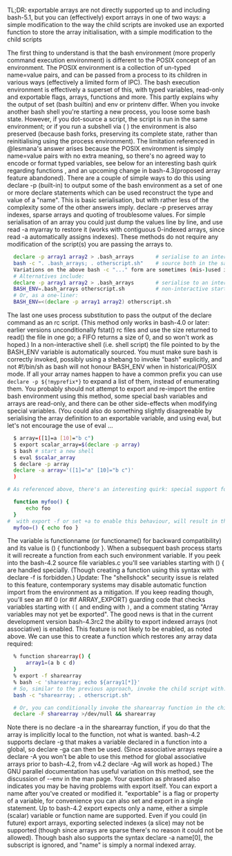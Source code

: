TL;DR: exportable arrays are not directly supported up to and including bash-5.1, but you can (effectively) export arrays in one of two ways:
a simple modification to the way the child scripts are invoked
use an exported function to store the array initialisation, with a simple modification to the child scripts

The first thing to understand is that the bash environment (more properly command execution environment) is different to the POSIX concept of an environment. The POSIX environment is a collection of un-typed name=value pairs, and can be passed from a process to its children in various ways (effectively a limited form of IPC).
The bash execution environment is effectively a superset of this, with typed variables, read-only and exportable flags, arrays, functions and more. This partly explains why the output of set (bash builtin) and env or printenv differ.
When you invoke another bash shell you're starting a new process, you loose some bash state. However, if you dot-source a script, the script is run in the same environment; or if you run a subshell via ( ) the environment is also preserved (because bash forks, preserving its complete state, rather than reinitialising using the process environment).
The limitation referenced in @lesmana's answer arises because the POSIX environment is simply name=value pairs with no extra meaning, so there's no agreed way to encode or format typed variables, see below for an interesting bash quirk regarding functions , and an upcoming change in bash-4.3(proposed array feature abandoned).
There are a couple of simple ways to do this using declare -p (built-in) to output some of the bash environment as a set of one or more declare statements which can be used reconstruct the type and value of a "name". This is basic serialisation, but with rather less of the complexity some of the other answers imply. declare -p preserves array indexes, sparse arrays and quoting of troublesome values. For simple serialisation of an array you could just dump the values line by line, and use read -a myarray to restore it (works with contiguous 0-indexed arrays, since read -a automatically assigns indexes).
These methods do not require any modification of the script(s) you are passing the arrays to.

```bash
  declare -p array1 array2 > .bash_arrays       # serialise to an intermediate file
  bash -c ". .bash_arrays; . otherscript.sh"    # source both in the same environment
  Variations on the above bash -c "..." form are sometimes (mis-)used in crontabs to set variables.
  # Alternatives include:
  declare -p array1 array2 > .bash_arrays       # serialise to an intermediate file
  BASH_ENV=.bash_arrays otherscript.sh          # non-interactive startup script
  # Or, as a one-liner:
  BASH_ENV=<(declare -p array1 array2) otherscript.sh
```

The last one uses process substitution to pass the output of the declare command as an rc script. (This method only works in bash-4.0 or later: earlier versions unconditionally fstat() rc files and use the size returned to read() the file in one go; a FIFO returns a size of 0, and so won't work as hoped.)
In a non-interactive shell (i.e. shell script) the file pointed to by the BASH_ENV variable is automatically sourced. You must make sure bash is correctly invoked, possibly using a shebang to invoke "bash" explicitly, and not #!/bin/sh as bash will not honour BASH_ENV when in historical/POSIX mode.
If all your array names happen to have a common prefix you can use `declare -p ${!myprefix*}` to expand a list of them, instead of enumerating them.
You probably should not attempt to export and re-import the entire bash environment using this method, some special bash variables and arrays are read-only, and there can be other side-effects when modifying special variables.
(You could also do something slightly disagreeable by serialising the array definition to an exportable variable, and using eval, but let's not encourage the use of eval ...

```bash
  $ array=([1]=a [10]="b c")
  $ export scalar_array=$(declare -p array)
  $ bash # start a new shell
  $ eval $scalar_array
  $ declare -p array
  declare -a array='([1]="a" [10]="b c")'
  )

# As referenced above, there's an interesting quirk: special support for exporting functions through the environment:

  function myfoo() {
      echo foo
  }
#  with export -f or set +a to enable this behaviour, will result in this in the (process) environment, visible with printenv:
  myfoo=() { echo foo }
```

The variable is functionname (or functioname() for backward compatibility) and its value is () { functionbody }.
When a subsequent bash process starts it will recreate a function from each such environment variable. If you peek into the bash-4.2 source file variables.c you'll see variables starting with () { are handled specially.
(Though creating a function using this syntax with declare -f is forbidden.)
Update: The "shellshock" security issue is related to this feature, contemporary systems may disable automatic function import from the environment as a mitigation.
If you keep reading though, you'll see an #if 0 (or #if ARRAY_EXPORT) guarding code that checks variables starting with `([` and ending with `)`, and a comment stating "Array variables may not yet be exported".
The good news is that in the current development version bash-4.3rc2 the ability to export indexed arrays (not associative) is enabled. This feature is not likely to be enabled, as noted above.
We can use this to create a function which restores any array data required:

```bash
  % function sharearray() {
      array1=(a b c d)
  }
  % export -f sharearray
  % bash -c 'sharearray; echo ${array1[*]}'
  # So, similar to the previous approach, invoke the child script with:
  bash -c "sharearray; . otherscript.sh"

  # Or, you can conditionally invoke the sharearray function in the child script by adding at some appropriate point:
  declare -F sharearray >/dev/null && sharearray
```


Note there is no declare -a in the sharearray function, if you do that the array is implicitly local to the function, not what is wanted.
bash-4.2 supports declare -g that makes a variable declared in a function into a global, so declare -ga can then be used.
(Since associative arrays require a declare -A you won't be able to use this method for global associative arrays prior to bash-4.2, from v4.2 declare -Ag will work as hoped.)
The GNU parallel documentation has useful variation on this method, see the discussion of --env in the man page.
Your question as phrased also indicates you may be having problems with export itself. You can export a name after you've created or modified it. "exportable" is a flag or property of a variable, for convenience you can also set and export in a single statement. Up to bash-4.2 export expects only a name, either a simple (scalar) variable or function name are supported.
Even if you could (in future) export arrays, exporting selected indexes (a slice) may not be supported (though since arrays are sparse there's no reason it could not be allowed). Though bash also supports the syntax declare -a name[0], the subscript is ignored, and "name" is simply a normal indexed array.
